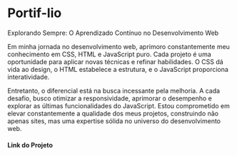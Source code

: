 # Portif-lio

Explorando Sempre: O Aprendizado Contínuo no Desenvolvimento Web

Em minha jornada no desenvolvimento web, aprimoro constantemente 
meu conhecimento em CSS, HTML e JavaScript puro. Cada projeto é uma oportunidade
para aplicar novas técnicas e refinar habilidades. O CSS dá vida ao design, 
o HTML estabelece a estrutura, e o JavaScript proporciona interatividade.

Entretanto, o diferencial está na busca incessante pela melhoria. 
A cada desafio, busco otimizar a responsividade, aprimorar o desempenho
e explorar as últimas funcionalidades do JavaScript. Estou comprometido
em elevar constantemente a qualidade dos meus projetos, construindo não
apenas sites, mas uma expertise sólida no universo do desenvolvimento web.

#### Link do Projeto 
<a href="https://joseneilsonmc.github.io/Portifolio/" />

